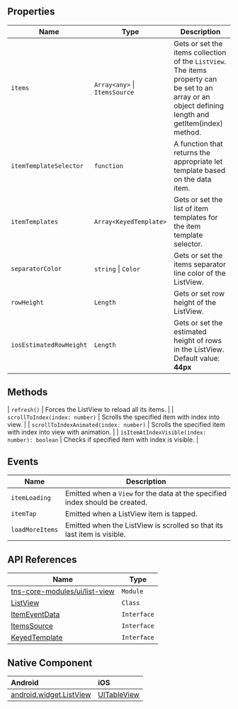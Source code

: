 

## Properties

| Name     | Type    | Description    |
|----------|---------|----------------|
| `items`   | `Array<any>` \| `ItemsSource` | Gets or set the items collection of the `ListView`. The items property can be set to an array or an object defining length and getItem(index) method. |
| `itemTemplateSelector` | `function` | A function that returns the appropriate let template based on the data item. |
| `itemTemplates` | `Array<KeyedTemplate>` | Gets or set the list of item templates for the item template selector. |
| `separatorColor` | `string` \| `Color` | Gets or set the items separator line color of the ListView. |
| `rowHeight` | `Length` | Gets or set row height of the ListView. |
| `iosEstimatedRowHeight` | `Length` | Gets or set the estimated height of rows in the ListView. Default value: **44px** |

## Methods

| `refresh()` |  Forces the ListView to reload all its items. |
| `scrollToIndex(index: number)` | Scrolls the specified item with index into view. |
| `scrollToIndexAnimated(index: number)` | Scrolls the specified item with index into view with animation. |
| `isItemAtIndexVisible(index: number): boolean` | Checks if specified item with index is visible. |

## Events

| Name     | Description    |
|----------|----------------|
| `itemLoading` | Emitted when a `View` for the data at the specified index should be created. |
| `itemTap`    | Emitted when a ListView item is tapped.|
| `loadMoreItems` | Emitted when the ListView is scrolled so that its last item is visible. |

## API References

| Name     | Type    | 
|----------|---------|
| [tns-core-modules/ui/list-view](http://docs.nativescript.org/api-reference/modules/_ui_list_view_) | `Module` | 
| [ListView](https://docs.nativescript.org/api-reference/classes/_ui_list_view_.listview) | `Class` | 
| [ItemEventData](https://docs.nativescript.org/api-reference/interfaces/_ui_list_view_.itemeventdata) | `Interface` |
| [ItemsSource](https://docs.nativescript.org/api-reference/interfaces/_ui_list_view_.itemssource) | `Interface` |
| [KeyedTemplate](https://docs.nativescript.org/api-reference/interfaces/_ui_core_view_.keyedtemplate) | `Interface` |

## Native Component

| Android               | iOS      |
|:----------------------|:---------|
| [android.widget.ListView](http://developer.android.com/reference/android/widget/ListView.html) | [UITableView](https://developer.apple.com/library/ios/documentation/UIKit/Reference/UITableView_Class/) |



